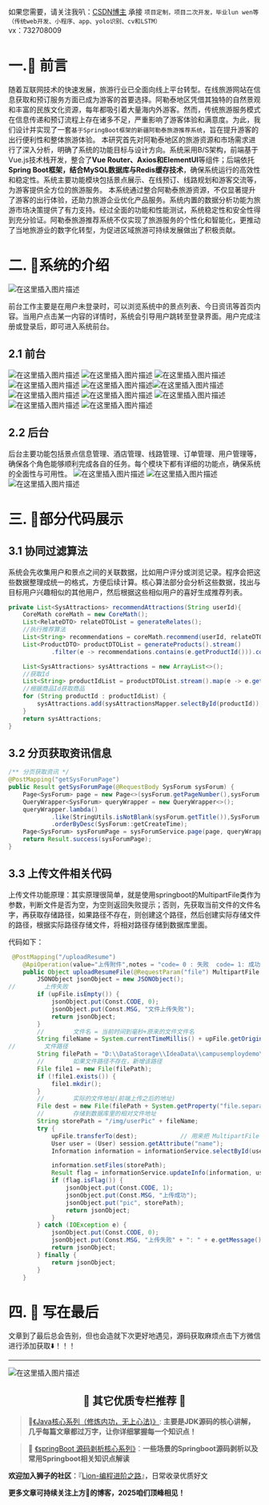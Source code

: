 如果您需要，请关注我叭：[CSDN博主](http://lions.blog.csdn.net)
承接 `项目定制，项目二次开发，毕业lun wen等（传统web开发、小程序、app、yolo识别、cv和LSTM）` 
<br/>
                        vx：732708009

# 一.🦁 前言


随着互联网技术的快速发展，旅游行业已全面向线上平台转型。在线旅游网站在信息获取和预订服务方面已成为游客的首要选择。阿勒泰地区凭借其独特的自然景观和丰富的民族文化资源，每年都吸引着大量海内外游客。然而，传统旅游服务模式在信息传递和预订流程上存在诸多不足，严重影响了游客体验和满意度。为此，我们设计并实现了一套`基于SpringBoot框架的新疆阿勒泰旅游推荐系统`，旨在提升游客的出行便利性和整体旅游体验。
	本研究首先对阿勒泰地区的旅游资源和市场需求进行了深入分析，明确了系统的功能目标与设计方向。系统采用B/S架构，前端基于Vue.js技术栈开发，整合了**Vue Router、Axios和ElementUI**等组件；后端依托**Spring Boot框架，结合MySQL数据库与Redis缓存技术**，确保系统运行的高效性和稳定性。系统主要功能模块包括景点展示、在线预订、线路规划和游客交流等，为游客提供全方位的旅游服务。
本系统通过整合阿勒泰旅游资源，不仅显著提升了游客的出行体验，还助力旅游企业优化产品服务。系统内置的数据分析功能为旅游市场决策提供了有力支持。经过全面的功能和性能测试，系统稳定性和安全性得到充分验证。阿勒泰旅游推荐系统不仅实现了旅游服务的个性化和智能化，更推动了当地旅游业的数字化转型，为促进区域旅游可持续发展做出了积极贡献。
# 二. 🦁系统的介绍
![在这里插入图片描述](https://i-blog.csdnimg.cn/direct/e52b34575d7748439ff11e71afb4d1c2.png)

前台工作主要是在用户未登录时，可以浏览系统中的景点列表、今日资讯等首页内容。当用户点击某一内容的详情时，系统会引导用户跳转至登录界面。用户完成注册或登录后，即可进入系统前台。
## 2.1 前台
![在这里插入图片描述](https://i-blog.csdnimg.cn/direct/ac49fe9336a646918158c96f29d748f5.png)
![在这里插入图片描述](https://i-blog.csdnimg.cn/direct/51ee9079296a4ff2a6cc927e004e47b8.png)
![在这里插入图片描述](https://i-blog.csdnimg.cn/direct/dac5ffc4a909414ebd2eb203f505fa87.png)
![在这里插入图片描述](https://i-blog.csdnimg.cn/direct/07dbf87390114e479abefaacdebb5b68.png)
![在这里插入图片描述](https://i-blog.csdnimg.cn/direct/27ebcb6ca16e4b78b8736210b7f89361.png)![在这里插入图片描述](https://i-blog.csdnimg.cn/direct/24e730a3820b4fa49c0b4c480b1e68cf.png)
![在这里插入图片描述](https://i-blog.csdnimg.cn/direct/708b33056c134e57b7f48c47b2111f0b.png)
![在这里插入图片描述](https://i-blog.csdnimg.cn/direct/357c58bf4fed4cf0b0ce81808e66b92f.png)
![在这里插入图片描述](https://i-blog.csdnimg.cn/direct/bcd148b41f75451593118d0974322ad4.png)
![在这里插入图片描述](https://i-blog.csdnimg.cn/direct/e98c21ef24554f73a0438ff823d63b50.png)
![在这里插入图片描述](https://i-blog.csdnimg.cn/direct/23183daf54a34a63a1dce2874a63be53.png)

## 2.2 后台
后台主要功能包括景点信息管理、酒店管理、线路管理、订单管理、用户管理等，确保各个角色能够顺利完成各自的任务。每个模块下都有详细的功能点，确保系统的全面性与可用性。
![在这里插入图片描述](https://i-blog.csdnimg.cn/direct/511024dbfbce4fb5aa863ed6490079d5.png)
![在这里插入图片描述](https://i-blog.csdnimg.cn/direct/21e2c765c4cc4e3fa27e616e2c9c9b61.png)
![在这里插入图片描述](https://i-blog.csdnimg.cn/direct/01273c07ad11469ab023767bb55720db.png)
# 三. 🦁部分代码展示
## 3.1 协同过滤算法
系统会先收集用户和景点之间的关联数据，比如用户评分或浏览记录。程序会把这些数据整理成统一的格式，方便后续计算。核心算法部分会分析这些数据，找出与目标用户兴趣相似的其他用户，然后根据这些相似用户的喜好生成推荐列表。
```java
private List<SysAttractions> recommendAttractions(String userId){
    CoreMath coreMath = new CoreMath();
    List<RelateDTO> relateDTOList = generateRelates();
    //执行推荐算法
    List<String> recommendations = coreMath.recommend(userId, relateDTOList);
    List<ProductDTO> productDTOList = generateProducts().stream()
            .filter(e -> recommendations.contains(e.getProductId())).collect(Collectors.toList());

    List<SysAttractions> sysAttractions = new ArrayList<>();
    //获取Id
    List<String> productIdList = productDTOList.stream().map(e -> e.getProductId()).collect(Collectors.toList());
    //根据商品Id获取商品
    for (String productId : productIdList) {
        sysAttractions.add(sysAttractionsMapper.selectById(productId));
    }
    return sysAttractions;
}
```
## 3.2 分页获取资讯信息
```java
/** 分页获取资讯 */
@PostMapping("getSysForumPage")
public Result getSysForumPage(@RequestBody SysForum sysForum) {
    Page<SysForum> page = new Page<>(sysForum.getPageNumber(),sysForum.getPageSize());
    QueryWrapper<SysForum> queryWrapper = new QueryWrapper<>();
    queryWrapper.lambda()
            .like(StringUtils.isNotBlank(sysForum.getTitle()),SysForum::getTitle,sysForum.getTitle())
            .orderByDesc(SysForum::getCreateTime);
    Page<SysForum> sysForumPage = sysForumService.page(page, queryWrapper);
    return Result.success(sysForumPage);
}
```

## 3.3 上传文件相关代码
上传文件功能原理：其实原理很简单，就是使用springboot的MultipartFile类作为参数，判断文件是否为空，为空则返回失败提示；否则，先获取当前文件的文件名字，再获取存储路径，如果路径不存在，则创建这个路径，然后创建实际存储文件的路径，根据实际路径存储文件，将相对路径存储到数据库里面。

代码如下：

```java
 @PostMapping("/uploadResume")
    @ApiOperation(value="上传附件",notes = "code= 0 : 失败  code= 1: 成功，前端根据接口code值来判断跳转页面")
    public Object uploadResumeFile(@RequestParam("file") MultipartFile upFile) {
        JSONObject jsonObject = new JSONObject();
//        上传失败
        if (upFile.isEmpty()) {
            jsonObject.put(Const.CODE, 0);
            jsonObject.put(Const.MSG, "文件上传失败");
            return jsonObject;
        }
        //        文件名 = 当前时间到毫秒+原来的文件文件名
        String fileName = System.currentTimeMillis() + upFile.getOriginalFilename();
//        文件路径
        String filePath = "D:\\DataStorage\\IdeaData\\campusemploydemo\\campusemploydemo\\src\\main\\resources\\static\\resume\\";
        //        如果文件路径不存在，新增该路径
        File file1 = new File(filePath);
        if (!file1.exists()) {
            file1.mkdir();
        }
        //        实际的文件地址(前端上传之后的地址)
        File dest = new File(filePath + System.getProperty("file.separator") + fileName);
        //        存储到数据库里的相对文件地址
        String storePath = "/img/userPic" + fileName;
        try {
            upFile.transferTo(dest);            // 用来把 MultipartFile 转换换成 File
            User user = (User) session.getAttribute("name");
            Information information = informationService.selectById(user.getUid());

            information.setFiles(storePath);
            Result flag = informationService.updateInfo(information, user.getUid());
            if (flag.isFlag()) {
                jsonObject.put(Const.CODE, 1);
                jsonObject.put(Const.MSG, "上传成功");
                jsonObject.put("pic", storePath);
                return jsonObject;
            }
        } catch (IOException e) {
            jsonObject.put(Const.CODE, 0);
            jsonObject.put(Const.MSG, "上传失败" + ": " + e.getMessage());
            return jsonObject;
        } finally {
            return jsonObject;
        }
    }
  ```
  # 四. 🦁 写在最后
  文章到了最后总会告别，但也会造就下次更好地遇见，源码获取麻烦点击下方微信进行添加获取⬇️！！！







-- --
![在这里插入图片描述](https://img-blog.csdnimg.cn/59e6298ecc134fbeb947b1b24ecfd48a.gif#pic_center)

<h2><center>🦁 其它优质专栏推荐 🦁</center></h2>

>:star2:[《Java核心系列（修炼内功，无上心法)》](https://blog.csdn.net/m0_58847451/category_12280615.html?spm=1001.2014.3001.5482): **主要是JDK源码的核心讲解，几乎每篇文章都过万字，让你详细掌握每一个知识点！**

>:star2: [《springBoot 源码剥析核心系列》](https://blog.csdn.net/m0_58847451/category_12226203.html?spm=1001.2014.3001.5482)：**一些场景的Springboot源码剥析以及常用Springboot相关知识点解读**


**欢迎加入狮子的社区**：『[Lion-编程进阶之路](https://bbs.csdn.net/forums/lion-society?spm=1001.2014.3001.6682)』，日常收录优质好文

**更多文章可持续关注上方🦁的博客，2025咱们顶峰相见！**
